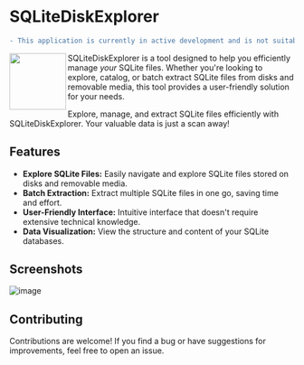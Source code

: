 # SQLiteDiskExplorer

```diff
- This application is currently in active development and is not suitable for production use.
```

<img align="left" src="https://github.com/guillaC/SQLiteDiskExplorer/assets/6315083/680a84d7-583c-43f6-b608-c3f9131dbe92" width="100" height="100">

SQLiteDiskExplorer is a tool designed to help you efficiently manage *your* SQLite files. Whether you're looking to explore, catalog, or batch extract SQLite files from disks and removable media, this tool provides a user-friendly solution for your needs.

Explore, manage, and extract SQLite files efficiently with SQLiteDiskExplorer. Your valuable data is just a scan away!


## Features

- **Explore SQLite Files:** Easily navigate and explore SQLite files stored on disks and removable media.
- **Batch Extraction:** Extract multiple SQLite files in one go, saving time and effort.
- **User-Friendly Interface:** Intuitive interface that doesn't require extensive technical knowledge.
- **Data Visualization:** View the structure and content of your SQLite databases.

## Screenshots
![image](https://github.com/guillaC/SQLiteDiskExplorer/assets/6315083/c5495974-dd4e-4138-a0ce-db4101257738)


## Contributing
Contributions are welcome! If you find a bug or have suggestions for improvements, feel free to open an issue.

